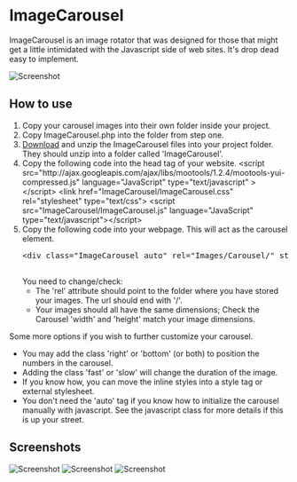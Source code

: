 ImageCarousel
===========

ImageCarousel is an image rotator that was designed for those that might get a little intimidated with the Javascript side of web sites. It's drop dead easy to implement.

![Screenshot](http://pat.cullen.co.za/project/ImageCarousel/Screenshot200x100.png)

How to use
----------

<ol>
	<li>
		Copy your carousel images into their own folder inside your project.
	</li>
	<li>
		Copy ImageCarousel.php into the folder from step one.
	</li>
	<li>
		<a href="ImageCarousel.zip">Download</a> and unzip the ImageCarousel files into your project folder. They should unzip into a folder called 'ImageCarousel'.
	</li>
	<li>
		Copy the following code into the head tag of your website.
&lt;script src="http://ajax.googleapis.com/ajax/libs/mootools/1.2.4/mootools-yui-compressed.js" language="JavaScript" type="text/javascript" &gt;&lt;/script&gt;
&lt;link href="ImageCarousel/ImageCarousel.css" rel="stylesheet" type="text/css"&gt;
&lt;script src="ImageCarousel/ImageCarousel.js" language="JavaScript" type="text/javascript"&gt;&lt;/script&gt;
		</pre>
	</li>
	<li>
		Copy the following code into your webpage. This will act as the carousel element.
		<pre name="code" class="html">
&lt;div class="ImageCarousel auto" rel="Images/Carousel/" styles="width: 500px; height: 375px;"&gt;&lt;/div&gt;
		</pre>
		You need to change/check:
		<ul>
			<li>The 'rel' attribute should point to the folder where you have stored your images. The url should end with '/'.</li>
			<li>Your images should all have the same dimensions; Check the Carousel 'width' and 'height' match your image dimensions.</li>
		</ul>
	</li>
</ol>
Some more options if you wish to further customize your carousel.
<ul>
	<li>You may add the class 'right' or 'bottom' (or both) to position the numbers in the carousel.</li>
	<li>Adding the class 'fast' or 'slow' will change the duration of the image.</li>
	<li>If you know how, you can move the inline styles into a style tag or external stylesheet. </li>
	<li>You don't need the 'auto' tag if you know how to initialize the carousel manually with javascript. See the javascript class for more details if this is up your street.</li>
</ul>

Screenshots
-----------

![Screenshot](http://pat.cullen.co.za/project/ImageCarousel/Screenshot1.png)
![Screenshot](http://pat.cullen.co.za/project/ImageCarousel/Screenshot2.png)
![Screenshot](http://pat.cullen.co.za/project/ImageCarousel/Screenshot3.png)

